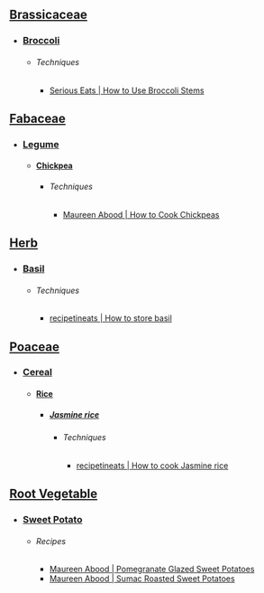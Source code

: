 ## [Brassicaceae](https://en.wikipedia.org/wiki/Brassicaceae)
- ### [Broccoli](https://en.wikipedia.org/wiki/Broccoli)
	- ###### Techniques
		- [Serious Eats | How to Use Broccoli Stems](https://www.seriouseats.com/how-to-use-broccoli-stems-8768805)
## [Fabaceae](https://en.wikipedia.org/wiki/Fabaceae)
- ### [Legume](https://en.wikipedia.org/wiki/Legume)
	- #### [Chickpea](https://en.wikipedia.org/wiki/Chickpea)
		- ###### Techniques
			- [Maureen Abood | How to Cook Chickpeas](https://maureenabood.com/technique-how-to-prepare-dried-chickpeas/)
## [Herb](https://en.wikipedia.org/wiki/Herb)
- ### [Basil](https://en.wikipedia.org/wiki/Basil)
	- ###### Techniques
		- [recipetineats | How to store basil](https://www.recipetineats.com/how-to-store-basil/)
## [Poaceae](https://en.wikipedia.org/wiki/Poaceae)
- ### [Cereal](https://en.wikipedia.org/wiki/Cereal)
	- #### [Rice](https://en.wikipedia.org/wiki/Rice)
		- ##### [Jasmine rice](https://en.wikipedia.org/wiki/Jasmine_rice)
			- ###### Techniques
				- [recipetineats | How to cook Jasmine rice](https://www.recipetineats.com/how-to-cook-jasmine-rice/)
## [Root Vegetable](https://en.wikipedia.org/wiki/Root_vegetable)
- ### [Sweet Potato](https://en.wikipedia.org/wiki/Sweet_potato)
	- ###### Recipes
		- [Maureen Abood | Pomegranate Glazed Sweet Potatoes](https://maureenabood.com/pomegranate-glazed-sweet-potatoes/)
		- [Maureen Abood | Sumac Roasted Sweet Potatoes](https://maureenabood.com/sumac-roasted-sweet-potatoes/)

